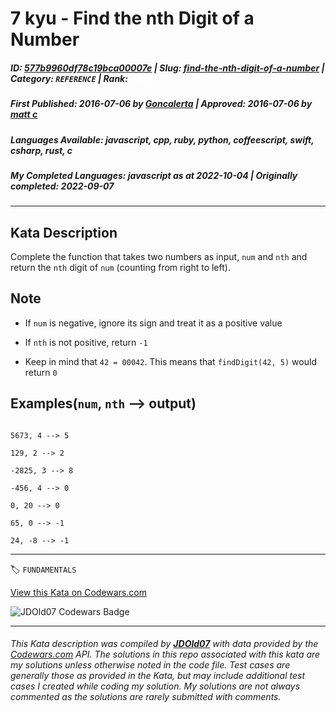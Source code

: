 # 7 kyu - Find the nth Digit of a Number

##### **ID**: [577b9960df78c19bca00007e](https://www.codewars.com/kata/577b9960df78c19bca00007e) | **Slug**: [find-the-nth-digit-of-a-number](https://www.codewars.com/kata/577b9960df78c19bca00007e) | **Category**: `REFERENCE` | **Rank**: <span style="color:white">7 kyu</span>

##### **First Published**: 2016-07-06 ***by*** [Goncalerta](https://www.codewars.com/users/Goncalerta) | **Approved**: 2016-07-06 ***by*** [matt c](https://www.codewars.com/users/matt%20c)

##### **Languages Available**: javascript, cpp, ruby, python, coffeescript, swift, csharp, rust, c

##### **My Completed Languages**: javascript ***as at*** 2022-10-04 | **Originally completed**: 2022-09-07

---

## Kata Description


Complete the function that takes two numbers as input, ```num``` and ```nth``` and return the `nth` digit of `num` (counting from right to left).



## Note

- If ```num``` is negative, ignore its sign and treat it as a positive value

- If ```nth``` is not positive, return `-1`

- Keep in mind that `42 = 00042`. This means that ```findDigit(42, 5)``` would return `0`



## Examples(```num```, ```nth``` --> output)



```

5673, 4 --> 5

129, 2 --> 2

-2825, 3 --> 8

-456, 4 --> 0

0, 20 --> 0

65, 0 --> -1

24, -8 --> -1

```

---


🏷 `FUNDAMENTALS`


[View this Kata on Codewars.com](https://www.codewars.com/kata/577b9960df78c19bca00007e)

![](https://www.codewars.com/users/jdold07/badges/large "JDOld07 Codewars Badge")

---

###### *This Kata description was compiled by [**JDOld07**](https://tpstech.dev) with data provided by the [Codewars.com](https://www.codewars.com) API.  The solutions in this repo associated with this kata are my solutions unless otherwise noted in the code file.  Test cases are generally those as provided in the Kata, but may include additional test cases I created while coding my solution.  My solutions are not always commented as the solutions are rarely submitted with comments.*
